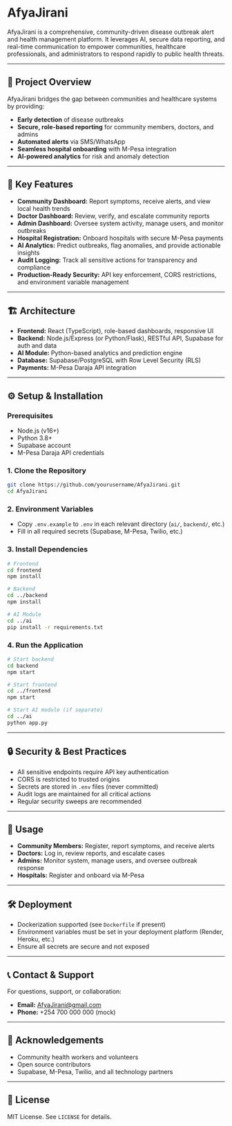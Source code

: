 # AfyaJirani

AfyaJirani is a comprehensive, community-driven disease outbreak alert and health management platform. It leverages AI, secure data reporting, and real-time communication to empower communities, healthcare professionals, and administrators to respond rapidly to public health threats.

---

## 🚀 Project Overview
AfyaJirani bridges the gap between communities and healthcare systems by providing:
- **Early detection** of disease outbreaks
- **Secure, role-based reporting** for community members, doctors, and admins
- **Automated alerts** via SMS/WhatsApp
- **Seamless hospital onboarding** with M-Pesa integration
- **AI-powered analytics** for risk and anomaly detection

---

## 🌟 Key Features
- **Community Dashboard:** Report symptoms, receive alerts, and view local health trends
- **Doctor Dashboard:** Review, verify, and escalate community reports
- **Admin Dashboard:** Oversee system activity, manage users, and monitor outbreaks
- **Hospital Registration:** Onboard hospitals with secure M-Pesa payments
- **AI Analytics:** Predict outbreaks, flag anomalies, and provide actionable insights
- **Audit Logging:** Track all sensitive actions for transparency and compliance
- **Production-Ready Security:** API key enforcement, CORS restrictions, and environment variable management

---

## 🏗️ Architecture
- **Frontend:** React (TypeScript), role-based dashboards, responsive UI
- **Backend:** Node.js/Express (or Python/Flask), RESTful API, Supabase for auth and data
- **AI Module:** Python-based analytics and prediction engine
- **Database:** Supabase/PostgreSQL with Row Level Security (RLS)
- **Payments:** M-Pesa Daraja API integration

---

## ⚙️ Setup & Installation

### Prerequisites
- Node.js (v16+)
- Python 3.8+
- Supabase account
- M-Pesa Daraja API credentials

### 1. Clone the Repository
```bash
git clone https://github.com/yourusername/AfyaJirani.git
cd AfyaJirani
```

### 2. Environment Variables
- Copy `.env.example` to `.env` in each relevant directory (`ai/`, `backend/`, etc.)
- Fill in all required secrets (Supabase, M-Pesa, Twilio, etc.)

### 3. Install Dependencies
```bash
# Frontend
cd frontend
npm install

# Backend
cd ../backend
npm install

# AI Module
cd ../ai
pip install -r requirements.txt
```

### 4. Run the Application
```bash
# Start backend
cd backend
npm start

# Start frontend
cd ../frontend
npm start

# Start AI module (if separate)
cd ../ai
python app.py
```

---

## 🔒 Security & Best Practices
- All sensitive endpoints require API key authentication
- CORS is restricted to trusted origins
- Secrets are stored in `.env` files (never committed)
- Audit logs are maintained for all critical actions
- Regular security sweeps are recommended

---

## 📝 Usage
- **Community Members:** Register, report symptoms, and receive alerts
- **Doctors:** Log in, review reports, and escalate cases
- **Admins:** Monitor system, manage users, and oversee outbreak response
- **Hospitals:** Register and onboard via M-Pesa

---

## 🛠️ Deployment
- Dockerization supported (see `Dockerfile` if present)
- Environment variables must be set in your deployment platform (Render, Heroku, etc.)
- Ensure all secrets are secure and not exposed

---

## 📞 Contact & Support
For questions, support, or collaboration:
- **Email:** AfyaJirani@gmail.com
- **Phone:** +254 700 000 000 (mock)

---

## 🙏 Acknowledgements
- Community health workers and volunteers
- Open source contributors
- Supabase, M-Pesa, Twilio, and all technology partners

---

## 📄 License
MIT License. See `LICENSE` for details. 